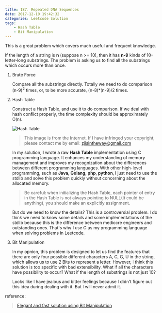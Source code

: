 ```yaml
---
title: 187. Repeated DNA Sequences
date: 2017-12-10 19:42:32
categories: Leetcode Solution
tags:
	- Hash Table
	- Bit Manipulation
---
```


This is a great problem which covers much useful and frequent knowledge. 

If the length of a string is **n** (suppose n >= 10), then it has **n-9** kinds of 10-letter-long substrings. The problem is asking us to find all the substrings which occurs more than once. 

1. Brute Force 

	Compare all the substrings directly. Totally we need to do comparison (n-9)<sup>2</sup> times, or, to be more accurate, (n-8)*(n-9)/2 times. 
	
2. Hash Table

	Construct a Hash Table, and use it to do comparison. If we deal with hash conflict properly, the time complexity should be approximately O(n). 

	![Hash Table](/images/20171210_Hash_Table.jpg)
	
	>This image is from the Internet. If I have infringed your copyright, please contact me by email: zjisintheway@gmail.com

	In my solution, I wrote a raw **Hash Table** implementation using C programming language. It enhances my understanding of memory management and improves my recognization about the differences between different programming languages. With other high-level programming, such as **Java**, **Golang**, **php**, **python**, I just need to use the stdlib and solve this problem quickly without concerning about the allocated memory. 
	
	>Be careful: when initializing the Hash Table, each pointer of entry in the Hash Table is not always pointing to NULL(It could be anything), you should make an explicitly assignment.

	But do we need to know the details? This is a controversial problem. I do think we need to know some details and some implementations of the stdlib because this is the difference between mediocre engineers and outstanding ones. That's why I use C as my programming language when solving problems in Leetcode.

3. Bit Manipulation
	
	In my opnion, this problem is designed to let us find the features that there are only four possible different characters A, C, G, U in the string, which allows us to use 2 Bits to represent a letter. However, I think this solution is too specific with bad extensibility. What if all the characters have possibility to occur? What if the length of substrings is not just 10? 
	
	Looks like I have jealous and bitter feelings because I didn't figure out this idea during dealing with it. But I will never admit it.
		
reference:
>[Elegant and fast solution using Bit Manipulation](https://discuss.leetcode.com/topic/42092/beating-100-submission-in-c-well-explained-and-commented)

	
	